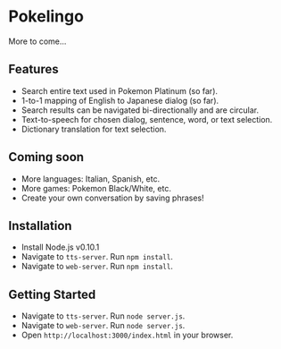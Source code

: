 # Pokelingo

More to come...

## Features

* Search entire text used in Pokemon Platinum (so far).
* 1-to-1 mapping of English to Japanese dialog (so far).
* Search results can be navigated bi-directionally and are circular.
* Text-to-speech for chosen dialog, sentence, word, or text selection.
* Dictionary translation for text selection.

## Coming soon

* More languages: Italian, Spanish, etc.
* More games: Pokemon Black/White, etc.
* Create your own conversation by saving phrases!

## Installation

* Install Node.js v0.10.1
* Navigate to `tts-server`. Run `npm install`.
* Navigate to `web-server`. Run `npm install`.

## Getting Started

* Navigate to `tts-server`. Run `node server.js`.
* Navigate to `web-server`. Run `node server.js`.
* Open `http://localhost:3000/index.html` in your browser.